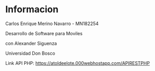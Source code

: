# Informacion

Carlos Enrique Merino Navarro - MN182254

Desarrollo de Software para Moviles 

con Alexander Siguenza 

Universidad Don Bosco

Link API PHP: https://atoldeelote.000webhostapp.com/APIRESTPHP
